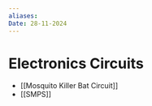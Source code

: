 ```yaml
---
aliases: 
Date: 28-11-2024
---
```

# Electronics Circuits
- [[Mosquito Killer Bat Circuit]]
- [[SMPS]]
